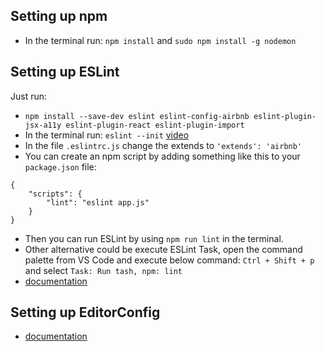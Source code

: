 ## Setting up npm
- In the terminal run: `npm install` and `sudo npm install -g nodemon`

## Setting up ESLint

Just run:
- `npm install --save-dev eslint eslint-config-airbnb eslint-plugin-jsx-a11y eslint-plugin-react eslint-plugin-import`
- In the terminal run: `eslint --init` [video](https://www.youtube.com/watch?v=cMrDePs86Uo&t=479s)
- In the file `.eslintrc.js` change the extends to `'extends': 'airbnb'`
- You can create an npm script by adding something like this to your `package.json` file:
```
{
    "scripts": {
        "lint": "eslint app.js"
    }
}
```
- Then you can run ESLint by using `npm run lint` in the terminal.
- Other alternative could be execute ESLint Task, open the command palette from VS Code and execute below command: `Ctrl + Shift + p` and select `Task: Run tash, npm: lint`
- [documentation](http://shripalsoni.com/blog/configure-eslint-in-visual-studio-code/)

## Setting up EditorConfig

- [documentation](https://codeburst.io/setting-up-eslint-and-editorconfig-in-react-native-projects-31b4d9ddd0f6)
